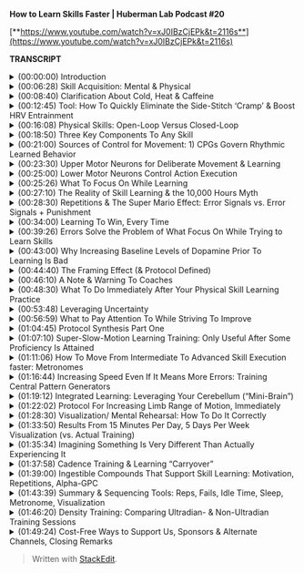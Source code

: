 ﻿**How to Learn Skills Faster | Huberman Lab Podcast #20**

[**https://www.youtube.com/watch?v=xJ0IBzCjEPk&t=2116s**](https://www.youtube.com/watch?v=xJ0IBzCjEPk&t=2116s)

**TRANSCRIPT**

<details>
  <summary>(00:00:00) Introduction</summary>
-
  
Welcome to the Huberman Lab Podcast where we discuss science and science-based tools for everyday life. [instrumental music] - I'm Andrew Huberman, and I'm a professor of neurobiology and ophthalmology at Stanford School of Medicine. This podcast is separate from my teaching and research roles at Stanford. It is however, part of my desire and effort to bring zero cost to consumer information about science and science related tools to the general public. In keeping with that theme, I'd like to thank the sponsors of today's podcast.

Our first sponsor is Belcampo Meat Company. Belcampo Meat Company is a regenerative farm in Northern California that raises organic grass fed and grass-finished certified humane meats. I eat meat about once a day. I'm neither pure carnivore, nor am I a vegetarian. Obviously I eat meat. The way I eat is I tend to fast until about noon and then I have my first meal which generally consists of a piece of beef. It's either ground beef or a steak. I like ribeyes, I like flat irons, these kinds of things and a small salad, sometimes a large salad. And then throughout the day, I generally am low carb until the evening when I eat pasta and rice and things of that sort. Eating that way is what optimizes my levels of alertness and optimizes my sleep. I've talked about this on previous podcast episodes, Now, because I eat meat essentially every day, the source of that meat is extremely important to me. I want it to be healthy for me and I want the animals that it comes from to be healthy and to have lived a good life. Conventionally raised animals are confined to feedlots and they eat a diet of inflammatory grains, which is terrible for them and it's terrible for us when we eat those meats. Belcampo's animals graze on open pastures and seasonal grasses, which results in meat that is higher in nutrients and healthy fats. They actually have very high levels of Omega threes which I've also talked about on this podcast, are important for mental and physical health for a variety of reasons. The way Belcampo raises its animals is also good for the environment. They practice regenerative agriculture, which means it's climate positive and carbon negative which translates to good for us and good for the planet. You can order Belcampo sustainably raised meats to be delivered straight to your door using my code Huberman by going to belcampo.com/huberman and you'll get 20% off your first time order. That's belcampo.com/huberman for 20% off.

Today's podcast is also brought to us by InsideTracker. InsideTracker is a personalized nutrition platform that analyzes data from your blood and DNA to help you better understand your body and reach your health goals. I've long been a believer in getting blood work done for the simple reason that many, if not most of the factors that impact our immediate and longterm health can only be assessed from a blood test. And now with the advent of modern DNA tests, we can get additional information about our current health status and our health trajectory. One of major problems with blood test and DNA tests available for most sources is that you get the numbers back and you can easily see whether or not those numbers are within the standard range or outside the range. But it's very hard to know what to do with that information. Also what the various factors are that are being measured is often very cryptic. With InsideTracker, they clarify everything. They make it very clear and simple as to what each of those factors relates to, so they give you some understanding of what those are and they give you ideas and suggestions about things that you can do with your lifestyle, changes to your diet, changes to your supplementation, changes to your sleep schedule or exercise patterns that can serve to optimize the levels of those various factors and your DNA. In addition, they have something called the inner age test which compares your chronological age which you already know with your biological age which gives you a sense of your lifespan or predicted lifespan. So that's crucially important, and you can imagine why many people, including me would want that information. If you'd like to try InsideTracker you can visit insidetracker.com/huberman and you'll get 25% off any of InsideTracker's plans. Use the code Huberman at checkout, that's insidetracker.com/huberman to get 25% off any of InsideTracker's plans and use the code Huberman at checkout.

Today's episode is also brought to us by Athletic Greens. Athletic Greens is an all-in-one vitamin mineral probiotic drink. I've been using Athletic Greens for well over a decade now. I started using Athletic Greens and I still use Athletic Greens because I find it rather dizzying to know which vitamins and minerals to take. And with Athletic Greens, I cover all my bases of vitamins and minerals. In addition, it has probiotics and we now know from an enormous number of quality peer reviewed studies that the gut microbiome is critically important for our immune system function, for the gut brain access and for our mental functions and probiotics are one way to support the gut brain axis and the gut health generally. With Athletic Greens, I basically just add water, put in a little bit of lemon juice 'cause that's the way I like it. Mix it up, it tastes delicious. I'll do that once or twice a day. It's compatible with fasting at least for me, it doesn't take me out of a fasting mode which I do early in the day. So most often I'll have my Athletic Greens early in the day. And then sometimes I'll also have another one late in the evening, or sometimes even before bed. I'm able to sleep after drinking it without a problem. If you'd like to try Athletic Greens you can go to athleticgreens.com/huberman. And if you do that, you can claim a special offer. They'll give you five free travel packs, which are these little packs that make it very easy to mix up Athletic Greens while you're on the road or in the car or on a plane. It makes all of that very simple. And in addition, they will give you a year supply of vitamin D3 K2. There are also a lot of data supporting the fact that vitamin D3 is critical for a variety of health metrics. We all know that we can get vitamin D3 from the sun, but many people including me were not getting enough sunlight or D3 even if I was getting a lot of sunlight. I know that 'cause I had my blood levels measured of D3. So I use vitamin D3 every day in addition to the other things I take, including Athletic Greens. If you go to athleticgreens.com/huberman, you'll get the Athletic Greens, the five free travel packs and a year supply of the vitamin D3 and K2, That's athleticgreens.com/huberman to claim the special offer.
</details>

<details>
  <summary>(00:06:28) Skill Acquisition: Mental & Physical</summary>
-
  
This month on the Huberman Lab Podcast, we're talking all about physical performance. So that means athletic performance, recreational exercise, weightlifting, running, swimming, yoga, skills and skill learning. Today, we're going to talk about and focus on skill learning. We are going to focus on how to learn skills more quickly in particular motor skills. This will also translate to things like musical skills and playing instruments, but we're mainly going to focus on physical movements of the body that extend beyond the hands like just playing the piano or the fingers like playing the guitar. But everything we're going to talk about will also serve the formation and the consolidation and the performance of other types of skills. So if you're interested in how to perform better, whether or not it's dance or yoga or even something that's just very repetitive like running or swimming, this podcast episode is for you. We're going to go deep into the science of skill learning. And we are going to talk about very specific protocols that the science points to and has verified, allow you to learn more quickly to embed that learning so that you remember it and to be able to build up skills more quickly than you would otherwise. We are also going to touch on a few things that I get asked about a lot, but fortunately recently I've had the time to go deep into the literature, extract the data for you and that's mental visualization. How does visualizing a particular skill or practice serve the learning and or the consolidation of that practice. It turns out there are some absolutely striking protocols that one can use, striking meaning they allow you to learn faster and they allow you to remember how to do things more quickly and better than if you were not doing this mental rehearsal. But the pattern of mental rehearsal and when you do that mental rehearsal turns out to be vitally important. So I'm excited for today's episode. We're going to share a lot of information with you and they're going to be a lot of very simple takeaways. So let's get started.
</details>

<details>
  <summary>(00:08:40) Clarification About Cold, Heat & Caffeine</summary>
-
  
Before we get into the topic of skill learning and tools for accelerating skill learning, I want to briefly revisit the topic of temperature which was covered in the last episode and just highlight a few things and clear up some misunderstandings. So last episode talked about these incredible data from my colleague, Craig Heller's lab at Stanford. He's in the department of biology, showing that cooling the palms in particular ways and at particular times can allow athletes or just recreational exercisers to do more pull-ups, dips, bench presses per unit time, to run further, to cycle further and to feel better doing it. There really are incredible data that are anchored in the biology of the vascular system, the blood supply and how it's involved in cooling us. Many of you, dozens of you in fact said, "Wait a second, you gave us a protocol in this episode "which says that we should cool our palms periodically "throughout exercise in order to be able to do more work. "But on the episode, before that on growth hormone "and thyroid hormone, you said that heating up the body "is good for release of growth hormone." And I just want to clarify that both things are true. These are two separate protocols. You should always warm up before you exercise. That warmup will not increase your body temperature or the muscle temperature to the point where it's going to diminish your work capacity, that it's going to harm your performance. The cooling of the palms, which is really just a route to cool your core in an efficient way, the most efficient way, in fact is about improving performance. Heating up the body with exercise and focusing on heat increases or using sauna for heat increases is geared toward growth hormone release, which is a separate matter. So you can do both of these protocols but you would want to do them at separate times. So just to make this very concrete before I move on to today's topic. If you're interested in doing more work, being able to do more sets and reps per unit time and feel better doing it or to run further or to cycle further, then cooling the palms periodically as I described in the previous episode is going to be the way to go. If you're interested in getting growth hormone release, well then hot sauna. And I offered some other tools if you don't have a sauna in the episode on growth hormone and thyroid hormone is going to be the way to go. So those are separate protocols. You can include them in your fitness regime and your training regime, but you do want to do them at separate times. And as a last point about this, I also mentioned that caffeine can either help or hinder performance depending on whether or not you're caffeine adapted because of the ways that caffeine impacts body temperature and all sorts of things like vasodilation and constriction. It's very simple. If you enjoy caffeine before your workouts and you're accustomed to caffeine, meaning you drink it three or five times or more a week. 100 to 300 milligrams this is a typical daily dose of caffeine. Some of you are ingesting more, some less. If you do that regularly, well, then it's going to be just fine to ingest caffeine before you train. It's not going to impact your body temperature and your vasodilation or constriction in ways that will hinder you. However, if you're not a regular caffeine user and you're thinking, "Oh, I'm going to drink a cup of coffee "and get this huge performance enhancing effect." Well, that's not going to happen. Chances are it's going to lead to increases in body temperature and changes in the way that blood flow is happening in your body, and in particular on these palmer surfaces and in your face that is going to likely diminish performance. So if you enjoy caffeine and you're accustomed to it, so-called caffeine adapted, enjoy it before your training. If you regularly, excuse me, if you do not regularly use caffeine, then you probably do not want to view caffeine as a performance enhancing tool.
</details>

<details>
  <summary>(00:12:45) Tool: How To Quickly Eliminate the Side-Stitch ‘Cramp’ & Boost HRV Entrainment</summary>
-
  
And while we're on the topic of tools and because this is a month on athletic performance and exercise and physical skill learning, I want to offer an additional tool that I've certainly found useful, which is how to relieve the so-called side stitch or side cramp when running or swimming. This actually relates to respiration and to the nervous system and it is not a cramp. If you've ever been out running and you felt like you had a pain on your side, that pain could be any number of things, but what feels like cramping of your side is actually due to what's called collateralization of the phrenic nerve which is a lot harder to say than a side cramp or a side stitch. But here's the situation. You have a set of nerves, which is called the phrenic nerve P-H-R-E-N-I-C. The phrenic nerve, which extends down from your brainstem essentially, this region to your diaphragm to control your breathing. It has a collateral, meaning it has a branch just like the branch on a tree that innovates your liver. And if you are not breathing deeply enough, what can happen is you can get what's called sometimes a referenced pain. Reference pain is probably going to be familiar to any of you have ever read about how to recognize heart attack. People have heart attacks will sometimes have pain on one side of their body, the left arm, sometimes people that have pain in a part of their back or suddenly also get pain in their shoulder or part of their face. This has to do with the fact that many of our nerves branch, meaning they're collateralized to different organs and areas of the body. And the way those nerves are woven together, it's often the case that if we disrupt the pattern of firing of electrical activity in one of those nerve branches that the other ones are affected too. The side stitch, the pain in your side as often because of the contractions of the diaphragm because of the way you're breathing while you're exercising, running, or swimming or biking. And as a consequence, you feel pain in your side but that's not a cramp. The way to relieve it is very simple. You do the physiological side that I've talked about in previous episodes of the podcast and elsewhere which has a double inhale through the nose, very deep and then a long exhale. And you might want to repeat that two or three times. Typically that will relieve the side stitch because of the way that it changes the firing patterns of the phrenic nerve. So the side stitch is annoying, it's painful, sometimes we think we're dehydrated and you might be dehydrated. But oftentimes it's just that we're breathing in a way that causes some referenced pain of the liver. We call it a side stitch or a side cramp, and you can relieve it very easily through the double inhale, long exhale. That pattern done two or three times, often you can continue to engage in the exercise while you do the double inhale exhale, and it will just relieve itself that way. So give it a try if you experience the side stitch. Some people I know are also doing the double inhale, long exhale during long continuous bouts of exercise. I actually do this when I run. We have decent data although these are still unpublished data that that can engage a kind of regular cadence of heart rate variability. So there are a number of reasons why this physiological side can be useful, but it certainly can be useful for relieving the side stitch or so-called side cramp.
</details>

<details>
  <summary>(00:16:08) Physical Skills: Open-Loop Versus Closed-Loop</summary>
-
  
Let's talk about the acquisition of new skills. These could be skills such as a golf swing or a tennis swing or you're shooting free throws or you're learning to dance or you're learning an instrument. I'm mainly going to focus on athletic performance. There are basically two types of skills. Open loop and closed loop. Open loop skills are skills where you perform some sort of motor action and then you wait and you get immediate feedback as to whether or not it was done correctly or not. A good example will be throwing darts at a dartboard. So if you throw the dart, you get feedback about whether or not you hit the bullseye, you're off the dart board, or you're some other location on the dart board, that's open loop. Closed loop would be something that's more continuous. So let's say you're a runner and you're starting to do some speed work and some sprints. And you're running and you can kind of feel whether or not you're running correctly, or maybe even have a coach and they're correcting your stride or you're trying to do some sort of skill, like a hopscotch skill, which maybe you're doing the ladder work where you're stepping between designated spaces on the ground. That's closed loop because as you go, you can adjust your behavior and you can adjust the distance of your steps, or you can adjust your speed or you can adjust your posture and you are able to essentially do more practice per unit time but you're getting feedback on a moment to moment basis. So you have open loop and closed loop. And just to make this very clear, open loop would be practicing your tennis serve. So let's say that you set a target on the other side of the net. You throw the ball up and you hit the ball, it goes over that's open-loop. You'll know whether or not you were in the court, you were on the location you wanted to hit or close to it or not, that's open loop. Closed loop would be if you're in a regular can. So maybe you're learning a swim stroke, or maybe you're trying to learn a particular rhythm on the drum. So maybe you're trying to learn a particular beat. I'm not very musical, so I'm not going to embarrass myself by giving an example of this, although later I will, where you're trying to get a particular rhythm down. And if you're not getting it, you can adjust in real time and try and catch up or slow down or speed up, et cetera. So hopefully you'll understand open loop and closed loop. You should always know before you try and learn a skill, whether or not it's open loop or closed loop and I'll return to why that's important shortly. But if you want to learn something, ask is it open loop or closed loop.
</details>

<details>
  <summary>(00:18:50) Three Key Components To Any Skill</summary>
-
  
There are essentially three components of any skill that involves motor movement. And those are sensory perception, actually perceiving what you are doing and what's happening around you. So what you see, what you hear, sometimes you're paying attention to what you're doing specifically like the trajectory of your arm or how you're moving your feet. If you're learning to dance, sometimes you're more focused on something that's happening outside of you, like you're listening for something in music or you're paying attention to the way your partner is moving, et cetera. So there's sensory input. Then there are the actual movements. So they're the movements of your limbs and body. And then there's something called proprioception and proprioception is often discussed as kind of a sixth sense of knowing where your limbs are in relation to your body. So proprioception is vitally important. If I reached down and pick up this pen and pick it up, I'm not thinking about where the pen in my hand is relative to my body, but proprioceptively, I'm aware of it at kind of a six sense deeper subconscious level. I can also make myself aware of where my limbs are. And typically when we learn, we are placing more focus on proprioception than we do ordinarily. So if I get up from this chair and I happen to walk out of the room, I don't think about where my feet are landing relative to one another. But if my leg had fallen asleep because I had been leaning on one of the nerves of my leg or something like that, and my leg feels all tingly or numb. I and you, if this were to happen to you, would immediately notice a shift in gait. It would feel strange, I'd have to pay attention to how I'm stepping. And the reason is I'm not getting any proprioceptive feedback. Now, skill learning has a lot of other dimensions too, but those are the main ones that we're going to focus on. So just to remind you, you need to know open loop or closed loop and you need to know whether or not, excuse me, you need to know that there's sensory perception what you're paying attention to, movements themselves and proprioception.
</details>

<details>
  <summary>(00:21:00) Sources of Control for Movement: 1) CPGs Govern Rhythmic Learned Behavior</summary>
-
  
And there's one other important thing that you need to know which is that movement of any kind is generated from one, two or three sources within your nervous system, within your brain and body. These are central pattern generators which are sometimes called CSPGs, excuse me, CPGSs, CSPGs are something entirely different in biology. CPGSs, this just goes to show that I have a module. CSPGs are chondroid and sulfate proteoglycans. They have nothing to do with this topic. CPGSs are central pattern generators or CPGs, they're sometimes called. These CPGs are in your spinal cord, mine and yours, different ones and they generate repetitive movements. So if you're walking, if you're running, if you're cycling, if you're breathing, which presumably you are and you're doing that in a regular rhythmic cadence, central pattern generators are controlling that movement. After you learn how to walk, run, swim, cycle, do anything really, much of the work is handed off to the central pattern generators. And there were experiments that were done in the 60s, 70s and 80s that actually looked at decerebrate animals and even decerebrate humans. These are humans and animals that lack a cerebral cortex. They lack much of the brain and yet they can engage in what's called a fictive movement. So it sounds like a kind of barbaric experiment. I'm glad I wasn't the one to have to do them but this is the stuff of neuroscience textbooks that cats or dogs or mice that have their neocortex removed put them on a treadmill, they'll walk just fine. And they will adjust their speed of walking just fine even though they basically lack all their thinking and decision-making brain. And it turns out humans that have, unfortunately, massive strokes to their cortex and lack any neocortex but preserve the central pattern generators will also walk just fine, even though they lack any of the other stuff in the brain. So these CPGs or CPGSs are amazing, and they control a lot of our already learned behavior.
</details>

<details>
  <summary>(00:23:30) Upper Motor Neurons for Deliberate Movement & Learning</summary>
-
  
When you're really good at something, CPGs are controlling a lot of that behavior. And that's true also for a golf swing. Even if it's not really repetitive, somebody who's really good at golf it's going to, I guess you call it a T. You put the ball on the T. I show with my knowledge of golf. I've only done mini golf, frankly, but someday maybe I'll learn how to golf, but you set the golf ball down and swing, set the golf ball down, swing. Central pattern generators are going to handle a lot of that. If I were to go to the golf course. Stanford has a beautiful golf course. If I were to go out there and put a ball on the T, my central pattern generators would not be involved in that at all. The moment I bring the club back to swing, it's going to engage other things. And the other things that's going to engage because I don't know that behavior now or then is upper motor neurons. We have motor neurons in our cortex, in our neocortex that control deliberate action. And those are the ones that you're engaging when you are learning. Those are the ones that you have to pay attention in order to engage. And that's what's happening, for instance, if I decide I'm going to reach down and pick up my pen, which I rarely think about, but now I'm thinking about it and I'm going to do this in a very deliberate way. I'm going to grab with these two fingers and lift. My upper motor neurons are now involved. So upper motor neurons are very important because a little bit later in the episode when we talk about how to use visualization in order to accelerate skill learning, it's going to leverage these upper motor neurons in very particular ways. So we have CPGs for rhythmic movement, upper motor neurons for deliberate unlearned movements or movements that we are in the process of learning. And then we have what are called lower motor neurons.
</details>

<details>
  <summary>(00:25:00) Lower Motor Neurons Control Action Execution</summary>
-
  
Lower motor neurons are the ones in our spinal cord that send little wires out to our muscles which actually caused the firing of those muscle fibers. So the way to think about this as you've got upper motor neurons which talk to CPGs and the lower motor neurons. So it's really simple. And now, you know most everything there is to know about the neural pathways controlling movement, at least for sake of this discussion.
</details>

<details>
  <summary>(00:25:26) What To Focus On While Learning</summary>
-
  
So anytime we learn something, we have to decide what to place our sensory perception on, meaning what are we going to focus on. That's critical if you're listening to this and you're the type of person who likes taking notes, this should be the second question you ask. Remember the first question is, is it open loop or closed loop? The second question should be, what should I focus my attention on, auditory attention, visual attention or proprioception. Should I focus on where my limbs are relative to my body or should I focus on the outcome? This is a critical distinction. You can decide to learn how to do a golf swing or learn how to shoot free throws or learn how to dance tango and decide that you are going to focus on the movements of your partner or the positions of your feet. You maybe are going to look at them, maybe you're going to sense them. You're going to actually feel where they are, or maybe you're going to sense the position and posture of your body, which is more proprioception. So you have to allocate your attention. And I'm going to tell you how to allocate your attention best in order to learn faster. So these are the sorts of decisions that you have to make. Fortunately for you, you don't have to think about whether or not you're going to use your upper motor neurons and your lower motor neurons or not, because if you don't know how to do something, you're automatically going to engage your upper motor neurons. And if you do, then you're not going to use your upper motor neurons. You're mainly going to rely on central pattern generators. You are always using your lower motor neurons to move muscle. So we can really simplify things now. I've given you a lot of information but we can simplify it. Basically open loop or closed loop, that's one question and what am I going to focus on? And then your neurology will take care of the rest.
</details>

<details>
  <summary>(00:27:10) The Reality of Skill Learning & the 10,000 Hours Myth</summary>
-
  
So now I want to talk about realistic expectations. Somewhere in Hollywood presumably, it got embedded in somebody's mind that instant skill acquisition was possible, that you could take a particular pill or you could touch a particular object or you could have a wand wave over you and you would suddenly have a skill. And so that is the result of Hollywood at all. It doesn't exist, at least not in reality. And I love movies, but it simply doesn't exist. Then the self-help literature created another rule called the 10,000 hours rule. And frankly, that doesn't really match the literature, at least the scientific literature either. I like it because it implies that learning takes time, which is more accurate than the Hollywood at all instant skill acquisition rule, which isn't really a rule, it's a myth. But the 10,000 hours rule overlook something crucial, which is that it's not about hours, it's about repetitions.
</details>

<details>
  <summary>(00:28:30) Repetitions & The Super Mario Effect: Error Signals vs. Error Signals + Punishment</summary>
-
  
Now, of course there's a relationship between time and repetitions, but there are some beautiful experiments that point to the fact that by simple adjustment of what you are focused on as you attempt to learn a new skill, you can adjust the number of repetitions that you do, you adjust your motivation for learning and you can vastly accelerate learning. Some of you may recognize this by its internet name, which is not a scientific term, which is the super Mario effect. There's actually a quite good video on YouTube describing the super Mario effect. I think it was a YouTuber who has I think a background in science and he did an interesting experiment. And I'll talk about his experiment first and then I will talk about the neurobiology that supports the result that he got. The super Mario effect relates to the game super Mario brothers, but you'll see why at the end. But basically what they did was they had 50,000 subjects, which is a enormous number of subjects learn a program, essentially taking words from a computer program or the commands for a computer program that were kind of clustered in a column on the right. So these are the sorts of things that computer programmers will be familiar with but other people won't. And those commands are essentially, they essentially translate to things like go forward. And then if it's a right hand turn in the maze, then go right and continue until you hit a choice point, et cetera. So it's a bunch of instructions, but the job of the subjects in these experiments were to organize those instructions in a particular way that would allow a little cursor to move through the main successfully. So basically the goal was, or at least what the subjects were told is that anyone can learn to computer program. And if somebody can just organize the instructions in the right way, then they can program this little cursor to move through amaze, very simple. And yet, if you don't have any background in computer programming, or even if you do, it takes some skill. You have to know what commands to give in what particular order. And they made that very easy. You could just assemble them in a list over onto the right. So people started doing this. Now there were two groups and some one half of the subjects, if they got it wrong, meaning they entered a command and the cursor would move and it was the wrong command for this little cursor to move through the maze, they saw a signal jump up on their screen that said, that did not work, please try again. That's it, if they put in the wrong command or is in the wrong sequence, it'll say that did not work please try again. And then the subjects would reorganize the instructions and then the little cursor would continue. And if they got it wrong again, it would say that does not work, please try again. The other half of the subjects, if they got something wrong were told you just lost five points, please continue. So, that's the only difference in the feedback that they got. Now I have to confess, I would have predicted based on my knowledge of dopamine circuitry and reward contingency and epinephrin and stress and motivated learning. And this other thing that we've been told in many many books on behavioral economics and in the self-help literature, which is that people will work much harder to prevent losing something than they will to gain something, that you hear all the time. And it turns out that that's not at all what happened. If they looked at the success rate of the subjects, what they found was that the subjects that were told that did not work, please try again, had a 68% success rate. 68% of them went on to successfully program this cursor moving through the maze. Whereas the ones that were told you lost five points had a 52% success rate, which is a significant difference. But the source of the success or the lack of success is really interesting. The subjects that were told that did not work, please try again, tried many, many more times per unit time. In other words, they made more attempts at programming this thing to allow this cursor to move through the maze. Whereas the people that were told you lost five points gave up earlier or gave up entirely. Okay, so let's just step back from this because to me, this was very surprising. It violates a lot of things that I'd heard in the kind of popular culture or the self-help literature that people will work much harder to avoid losing something than they will to gain something. And it didn't really fit with what I understood about reward contingencies and dopamine, but it did fit well with another set of experiments that I'm very familiar with from the neuroscience literature. And I'll give you the punchline first. And then we're going to take what these data mean and we're going to talk about a learning protocol that you can use that will allow you to learn skills faster by willingly participating in more repetitions of the skill learning, meaning you will want to do more repetitions even if you're getting it wrong some or most of the time.
</details>

<details>
  <summary>(00:34:00) Learning To Win, Every Time</summary>
-
  
So the experiment that I want to tell you about is called the tube test. And this is generally done in mice, although it's sometimes been done in rats and it has a lot of parallels to some things that you've probably seen and experienced even in human life, in regular life, maybe even in your life. So here's the experiment. You take two rats, you put them in a tube or two mice, you put them in a tube. And mice and rats, they don't like to share the same tube. So what they'll do is they'll start pushing each other back and forth, back and forth. Sooner or later, one of the rats or mice pushes the other one out. The one that got pushed out is the loser, the one that gets the tube is the winner. Now you take the winner, you give it a new competitor. And what you find is that the mouse or rat that won previously has a much higher than chance probability of winning the second time. In other words, winning before leads to winning again. And the reverse is also true. If you take the loser and you put that loser in with another mouse, fresh mouse, new mouse, the loser typically will lose at much greater probability than chance. And this is not related to differences in strength or size or testosterone or any other things that might leap to mind as explanations for this because those were all controlled for. Now that results have been known about for decades. But three years ago, there was a paper published in the Journal Science, phenomenal journal. It's one of the three apex journals, that examined the brain area that's involved in this. Turns out a particular area of the frontal cortex for those of you that want to know. And they did a simple experiment where the experimenters increased or decreased the activity of this brain area in the prefrontal cortex, little sub region of the prefrontal cortex. And what they found is if they stimulated this brain area, a mouse or rat, regardless of whether or not it had been a winner or loser before, became a winner every single time. And they showed that if they blocked the activity of this brain area, regardless of whether or not the mouse or rat had been a winner or loser, it became a loser every single time. And this translated to other scenarios, other competitive scenarios where they'd put a bunch of mice or rats in a kind of cool chamber, they'd have a little heat lamp in the corner and mice like heat. And there was only enough space for one mouse to be under the heat. And the one that had won in the tube test or that had the brain area stimulated always got the nice warm spot. So what is this magic brain area, what is it doing? Well, the reason I'm bringing this up today and the reason I'm bringing it up on the heels of the super Mario effect is that stimulation of this brain area had a very simple and very important effect, which was, it led to more forward steps, more repetitions, more effort, but not in terms of sheer might and will, not digging deeper, just more repetitions per unit time. And the losers had fewer repetitions per unit time. So the super Mario effect, this online experiment and the tube test, which has been done by various labs and repeated again and again point to a simple but very important rule, which is neither the 10,000 hours rule nor the magic wand Hollywood version of learning. But rather the neuro-biological explanation for learning a skill is you want to perform as many repetitions per unit time, as you possibly can. At least when you're first trying to learn a skill. I want to repeat that, you want to perform as many repetitions as you possibly can at least when you're first trying to learn a skill. Now that might sound like a duh, it just more reps, but it's not so obvious. There's no reason why more repetitions should necessarily lead to faster learning because you could also say, well, more repetitions, you can make more errors and those errors would lead to poor performance like misstepping a number of times. And in these cases, there's very little feedback. It's not like every time the rat pushes forward or moves back that it is sensing, oh I'm winning, I'm losing, I'm winning, I'm losing on a micro level. It probably does that as it starts to push the other one out the rat or mouse probably thinks, "I'm winning." And as it's backing up, it probably thinks, "I'm losing." As you play the game, the super Mario game, you are told, nope, that didn't work. Nope, that didn't work, please try again. But the important thing is that the winners are always generating more repetitions per unit time. It's just a repeat of performance, repeat of performance even if there are errors. And that points to something vitally important, which is reps are important but making error reps is also important. In fact, it might be the most important factor. So let's talk about errors and why those solve the problem of what to focus on. Because as I said earlier, if you want to learn something, you need to know if it's open loop or closed loop and you need to know what to focus on, where to place your perception. And that seems like a tough task but errors will tell you exactly what to focus on. So let's talk about errors and why you can leverage errors to accelerate skill learning.
</details>

<details>
  <summary>(00:39:26) Errors Solve the Problem of What Focus On While Trying to Learn Skills</summary>
-
  
Okay, so we've established that performing the maximum number of repetitions per training session is going to be advantageous. And that might seem obvious but there's a shadowy side to that, which is, well why would I want to just repeat the same thing over and over again if I'm getting it wrong, 90% of the time. And the reason is that the errors actually cue your nervous system to two things; one to error correction and the other is it opens the door or the window for neuroplasticity. Neuroplasticity is the brain and nervous system's ability to change in response to experience, essentially to custom modify itself in order to perform anything better. We did an entire month on neuroplasticity and I talked a little bit about errors and why they're important. Now we're going to make this very concrete and operationalize it, make it very actionable. There was a paper that was published in 2021 from Norman at all. This is a very important paper. It was published in the Journal Neuron which is a cell press journal, excellent journal. The title of the paper gives it away essentially, which is post error recruitment of frontal sensory cortical projections promotes attention. Now, what that says is that when you make an error, it causes an activation of the brain areas that anchor your attention. Remember we need perception, attention, which they're essentially the same thing. We need proprioception and we need the upper and lower motor neurons to communicate in the proper ways. And this vital question is what to pay attention to. Errors tell your nervous system that something needs to change. So if you are performing a task or a skill like you're learning how to dance and you're stepping on the other person's toes or you're fumbling or you're not getting it right, those errors are opening the possibility for plasticity. If you walk away at that point, you've made the exact wrong choice. Unless the errors are somehow hazardous to your health or somebody else's wellbeing, you want to continue to engage at a high repetition rate. That's really where the learning is possible. Without errors, the brain is not in a position to change itself. Errors actually cue the frontal cortex networks, what we call top-down processing and the neuromodulators, things like dopamine and acetylcholine and epinephrin that will allow for plasticity. So while the super Mario experiment, the maze experiment was only focused on generating errors, telling people that wasn't right, please try again or that wasn't right, you lost five points. The key distinction is that the errors themselves cued people to the fact that they needed to change something. So if you're trying to learn a new skill and you're screwing up and you're making mistakes, the more mistakes you make, the more plastic your brain becomes such that when you get it right, that correct pattern will be rewarded and consolidated. And you can trust that it will because the performance of something correctly is associated with the release of this neuromodulator dopamine. Dopamine is involved in craving and motivation. It's involved in a lot of things, but it's also involved in learning.
</details>

<details>
  <summary>(00:43:00) Why Increasing Baseline Levels of Dopamine Prior To Learning Is Bad</summary>
-
  
We will do an entire episode on dopamine and learning but because some of you are probably wondering, this does not mean that just increasing your dopamine levels before learning will allow you to learn faster. In fact, increasing your dopamine levels before learning using pharmacology will actually reduce what's called the signal to noise. It will make these increases in dopamine that pop up in your brain that suddenly make you realize, "Oh, I got that one right." It will make those smaller relative to the background levels of dopamine. You want a big spike in dopamine when you perform a motor pattern correctly and you want to make lots of errors, many, many repetitions of errors in order to get to that correct performance. Now, if you're like most people you're going to do this in a way that's somewhat random. Meaning let's say it's a tennis serve. I can't play tennis, I think I've probably played tennis twice. So if I throw the ball up in the air and hit it, I'm going to get it wrong and probably hit the net, then it hit the net. Then I'll probably go too long then I'll probably go over the fence. At some point, I like to think I'll get it correct. The dopamine signal for that is going to be quite big and I'll think, "Okay, what did I do there? "I actually don't know, I wasn't paying attention. "What I was paying attention to is whether or not "the ball went to the correct location "on the opposite side of the net." Remember it's an open loop move, so I don't actually know what I did correctly. But your nervous system will take care of that provided I in this case complete more and more and more repetitions. Now, if I were to just elevate my basil level of dopamine by taking, I don't know, 1500 milligrams L tyrasine or something, that would be bad because the increase in dopamine would actually be much lower. We would say the delta is smaller. The signal to noise is smaller if my overall levels of dopamine are very, very high. So I'm actually going to learn less well.
</details>

<details>
  <summary>(00:44:40) The Framing Effect (& Protocol Defined)</summary>
-
  
So for skill learning, motor skill learning, increasing your dopamine levels prior is not a good idea. It might help with motivation to get to the learning but it's not going to improve the plasticity process itself and it's likely to hinder it. And so that's very important. So these errors cue the brain that something was wrong and they open up the possibility for plasticity. It's what sometimes called the framing effect, it frames what's important. And so I think this is a shift that we've heard about, growth mindset which is the incredible discovery and theory and practice of my colleague, Carol Dweck at Stanford. This is distinct from that. This isn't about motivation to learn, this is about how you actually learn. So the key is designate a particular block of time that you are going to perform repetitions. So maybe that's 30 minutes, maybe that's an hour. Work for time and then try and perform the maximum number of repetitions that you can do safely for you and others per unit time. That's going to be the best way to approach learning for most sessions. I will talk about other things that one can do, but making errors is key. And this isn't a motivational speech. I'm not saying, "Oh, go make errors, "errors are good for you. "You have to fail in order to win." No, you have to fail in order to open up the possibility of plasticity, but you have to fail many times within the same session. And those failures will cue your attention to the appropriate sensory events. Now, sometimes we're working with a coach.
</details>

<details>
  <summary>(00:46:10) A Note & Warning To Coaches</summary>
-
  
And so this is a shout out to all the coaches, thank you for doing what you do. However, there needs to be at least what the scientific literature say. There needs to be a period of each training session whereby the athlete or the person of any kind can simply pay attention to their errors without their attention being cued to something else. A really well-trained coach will say, "Oh, your elbows swinging too high, "or you're not gripping the racket "in the appropriate way," et cetera. They can see things that the practitioner can't see. And of course that's the vitally important. But the practitioner also needs to use this error recognition signal, they need to basically focus on something and the errors are going to tell them what to focus on. So put simply there needs to be a period of time in which it's just repetition after repetition, after repetition. I think many people including coaches are afraid that bad habits will get ingrained. And while indeed that's possible, it's very important that these errors occur in order to cue the attentional systems and to open the door for plasticity. So if I'm told, "Look, I'm standing a little wide, "I need to tighten up my stance a little bit." Great, but then I need to generate many repetitions from that tighten stance. So if I'm constantly being cued from the outside about what I'm incorrectly, that's not going to be as efficient. So for some people, these learning sessions might be 10 minutes, for some people, it might be an hour. Whatever you can allocate because your lifestyles will vary in your whether or not you're a professional athlete, et cetera will vary. You want to get the maximum number of repetitions in and you want to make errors. That's allowing for plasticity. So science points to the fact that there's a particular sequencing of learning sessions that will allow you to learn faster and to retain the skill learning and involves doing exactly as I just described, which is getting as many repetitions as you can in the learning session, paying attention to the errors that you make. And then the rewards that will be generated, again, these are neurochemical rewards from the successful performance of a movement or the approximate successful performance. So maybe you get the golf swing better but not perfect, but that's still going to be rewarded with this neurochemical mechanism.
</details>

<details>
  <summary>(00:48:30) What To Do Immediately After Your Physical Skill Learning Practice</summary>
-
  
And then after the session, you need to do something very specific which is nothing. That's right. There are beautiful data describing neurons in our hippocampus, this area of our brain involved in the consolidation of new memories. Those data points to the fact that in sleep, there's a replay of the sequence of neurons that were involved in certain behaviors the previous day and sometimes the previous day before that. However, there are also data that show that after a skill learning session, any kind of motor movement provided you're not bringing in a lot more additional new sensory stimuli, there's a replay of the motor sequence that you performed correctly and there's an elimination of the motor sequences that you performed incorrectly and they are run backward in time. So to be very clear about this, if I were to learn a new skill or navigate a new city or let's just stay with the motor skill, let's say the free-throw or a golf swing or a tennis serve, dance move, novice. So I'm still going to make a lot of errors, don't get it perfectly, but maybe I get a little bit better or I perform it correctly three times out of 1000. And it sounds like something I might do and there I'm probably being generous to myself. After I finished the training session, if I do nothing, I'm not focused on some additional learning. I'm not bringing a lot of sensory information in. If I just sit there and close my eyes for five to 10 minutes, even one minute, the brain starts to replay the motor sequence corresponding to the correct pattern movement, but it plays that sequence backward. Now why it plays it backward, we don't know. If I were to wait until sleep or regardless of when I sleep later that night, the sequence will be replayed forwards in the proper sequence. Immediately afterward it's played a backward for reasons that are still unclear. But the replay of that sequence backwards appears to be important for the consolidation of the skill learning. Now, this is important because many people are finishing their jujitsu class or they're finishing their yoga class or they're finishing their dance class or they're finishing some skill learning and then they're immediately devoting their attention to something else. You hear a lot about visualization and we are going to talk about visualization. But in the kind of obsession with the idea that we can learn things, just sitting there with our eyes closed without having to perform a movement, we've overlooked something perhaps even more important or at least equally important, which is after skill learning, after putting effort into something, sitting quietly with the eyes closed for one to five to 10 minutes allows the brain to replay the sequence in a way that appears important for the more rapid consolidation of the motor sequence of the pattern and to accelerated learning. If you'd like to learn more about this, this is not work that I was involved in, I want to be very clear. There's an excellent paper that covers this and much more for those of you that really want to dive deep on this and we will dive deeper in a moment. This is a review that was published in the Journal Neuron, excellent journal. Many of the papers that I'm referring to were covered in this review which is titled, Neuroplasticity Subserving Motor Skill Learning by Dayan D-A-Y-A-N, I hope I'm not butchering the pronunciation and Cohen, by Leonard Cohen, but not the Leonard Cohen most of us are familiar with, the musician, Leonard Cohen. Dayan and Cohen, neuroplasticity subserving motor skill learning. And this was published in 2011, but there've been a number of updates and the literature that I've described in other portions of today's episode come from the more recent literature such as the more recent 2021 paper. So you have this basic learning session and then a period of time afterwards in which the brain can rehearse what it just did. We hear so much about mental rehearsal and we always think about mental rehearsal as the thing you do before you train or instead of training. But this is rehearsal that's done afterward where the brain is just automatically scripting through the sequence. And for some reason, that's still not clear as to why this would be the case it runs backward. Then in sleep, it runs forwards and certainly absolutely, sleep and quality sleep of the appropriate duration, et cetera is going to be important for learning of all kinds, including skill learning. We did an entire four episodes on sleep and how to get better at sleeping. Those are the episodes back in January episodes, essentially one, two, three, and four and maybe even episode five, I don't recall. But you can go there to find out all about how to get better at sleeping. Now there are other training sessions involved. I'm not going to learn the perfect golf swing or the tennis serve or how to dance in one session and I doubt you will either. So the question is when to come back and what to do when you come back to the training set. Now, first of all, this principle of errors queuing attention and opening the opportunity for plasticity, that's never going to change. That's going to be true for somebody who is hyper skilled who's even has mastery or even virtuosity in a given skill. Remember, when you're unskilled at something, uncertainty is very high. As you become more skilled, certainty goes up. Then eventually you achieve levels of mastery where certainty is very very high about your ability to perform, yours certainty en that of other people.
</details>

<details>
  <summary>(00:53:48) Leveraging Uncertainty</summary>
-
  
And then there's this fourth category of virtuosity where somebody, maybe you invites uncertainty back into the practice because only with that uncertainty, can you express your full range of abilities which you aren't even aware of until uncertainty comes into the picture. I happened to have the great privilege of being friends with Laird Hamilton, the big wave surfer who's phenomenal. I don't surf, I certainly don't surf with Laird, but he, and another guy that he starts with Luca Patua, these guys, they're virtuosos at surfing. They don't just want the wave that they can master, they want uncertainty. They're at the point in their practice where when uncertainty shows up like a wave that's either so big or is moving in a particular way that it brings an element of uncertainty for them about what they're going to do that they recognize that as the opportunity to perform better than they would otherwise. So they're actually trying to eliminate uncertainty. At the beginning of learning any skill and as we approach from uncertain to skilled to mastery, we want to reduce uncertainty. And that's really what the nervous system is doing, it's trying to eliminate errors and hone in on the correct trajectories. If you perform a lot of repetitions and then you use a period immediately after, we don't really have a name for this, maybe someone will come up with it and put it in the comment section if you're on YouTube, if you're watching this on YouTube, a name for this post learning kind of idle time for the brain. The brain is an idol at all, it's actually scripting all these things in reverse that allow for deeper learning and more quick learning. But if we fill that with other things, if we are focused on our phones or we're focused on learning something else, we're focusing on our performance, that's not going to serve us well, it's at least it's not going to serve the skill learning well. So please, if you're interested in more rapid skill learning try introducing these sessions, they can be quite powerful. And then on subsequent sessions, presumably after a night's sleep or maybe you're doing two sessions a day, although two sessions a day is going to be a lot for most people, unless you're a professional or a high-level athlete, the subsequent sessions are where you get to express the gains of the previous session, where you get to perform well, presumably more often even if it's just subtle. Sometimes there'll be a decrease in performance, but most often you're going to perform better on subsequent and subsequent training sessions.
</details>

<details>
  <summary>(00:56:59) What to Pay Attention To While Striving To Improve</summary>
-
  
And there is the opportunity to devote attention in very specific ways, not just let the errors inform you where to place your attention, but rather to direct your perception to particular elements of the movement in order to accelerate learning further. So to be very clear, 'cause I know many of you are interested in concrete protocols. It's not just that you would only let errors cue your attention on the first session. You might do that for one session or five sessions, is going to depend. But once you're familiar with something and you're performing it well every once in a while, you're accomplishing it better every once in a while, then you can start to cue your attention in very deliberate ways. And the question therefore becomes what to cue your attention to. And the good news is it doesn't matter. There is a beautiful set of experiments that have been done looking at sequences of keys being played on a piano. This is work that was published just a couple of years ago. There are actually several papers now that are focused on this. One of them was published in 2018. This is from Claudia Lappe and colleagues, L-A-P-P-E. She's done some really nice work, which talks about the influence of pitch feedback on learning of motor timing and sequencing. And this was done with piano but it carries over to athletic performance as well. So I'm going to describe the study to you, but before I describe it, what is so interesting about this study that I want you to know about is that it turns out it doesn't matter so much what you pay attention to during the learning sequence provided it's something related to the motor behavior that you're performing. That seems incredible. I'm not good at a tennis serve. So if I've done let's say a thousand repetitions of the tennis serve. Maybe I got it right three to 10 times. Now I'm being even more generous with myself. And I do this post-training session where I let my brain idle and I get some good sleep and I come back and now I start generating errors again, presumably or hopefully fewer errors, but I decide I'm going to cue my attention to something very specific, like maybe how tightly I'm holding the racket or maybe it's my stance, or maybe it's whether or not I rotate my right shoulder in as I hit the ball across. And I'm making this up, again I don't play tennis. Turns out that it as long as it's the same thing throughout the session, learning is accelerated. And I'll explain why this make sense in a moment. But just to be really clear, you can and one should use your powers of attention to direct your attention to particular aspects of a motor movement once you're familiar with the general theme of the movement. But what you pay attention to exactly is not important. What's important is that you pay attention to one specific thing. So what Claudia Lappe and colleagues showed was that if people are trying to learn a sequence of keys on the piano, there are multiple forms of feedback. There are error signals if for instance, they hear a piece of music and then they're told to press the keys in a particular sequence and the noise that comes out, the sound that comes out of the piano does not sound like the song they just heard. So instead of, and here, forgive me because I'm neither musical, nor can I sing. But instead of dah, dah dah, dah, they hear that, dah, dah dah, dah and then instead when they play. If it were me, it sounds something like, dah, dah dah [indistinct], it wouldn't sound right. It wouldn't sound right, because I likely got the sequence wrong, or I was pressing too hard on the keys or too lightly on the keys, et cetera. What they showed was if they just instruct people about the correct sequence to press on the keys, it actually doesn't matter what sound comes back, provided it's the correct sound or it's the same sound. All right, so here's the experiment. They had people press on these keys and it was a typical piano and it generated the particular sequence of sounds that would be generated by pressing the keys on the piano. Or they modified the keyboard in this case or piano such that when people pressed on the keys, a random tone different tones were played each time they pressed on the keys. So it sounded crazy, it sounded like noise, but the motor sequence was the same. Or they had a single tone that was played every time they pressed a key and the job or the task of the subject was just oppressed the keys in the proper sequence. So instead of dunt, dunt, dunt, dunt, dunt, it it was just dunt, dunt, dunt, dunt, dunt. Instead of dah, dah, dah, dah, dah, dah, it's dah, dah, dah, dah, dah. It's even hard for me to say it in even a tone, but you get the idea. So a singular tone, just think a doorbell being rung with each press of the key will be really annoying. But it turns out that the rate to motor learning was the same, whether or not they were getting feedback that was accurate to the keys of the piano or whether or not it was a constant tone. Performance was terrible and the rates of learning were terrible if they were getting random tones back. So what this means is that learning to play the piano at least at these early stages is really just about generating the motor commands. It's not about paying attention to the sound that's coming out of the piano. And this makes sense because when we are beginners, we are trying to focus our attention on the things that we can control. And if you think about this, if you conceptualize this, pressing the keys on the piano and paying attention to the sounds that are coming out are two things. So what this means is that as you get deeper and deeper into a practice, focusing purely on the motor execution can be beneficial. Now, this is going to be harder to do with open loop type things where you're getting feedback. I guess a good example of open loop would be the attempt at a back flip. If you get it wrong, you will immediately know, if you get it right, you'll immediately know. Please don't go out and try and do a back flip on the solid ground, or even on a trampoline if you don't know what you're doing because very likely you'll get it wrong and you'll get injured. But if it's something that is closed loop where you can repeat again and again, and again and again, that is advantageous because you can perform many many repetitions and you can start to focus or learn to focus your attention just on the pattern of movement. In other words, you can learn to play the piano just as fast or maybe even faster by just focusing on the sequence that you are moving your digits, your fingers and not the feedback. Now, I'm sure there are music teachers out there and piano teachers that are screaming, "No you're going to ruin the practice "that all of us have embedded in our minds "and in our students." And I agree, at some point you need to start including feedback about whether or not things sound correct. But one of the beauties of skill learning is that you can choose to parameterize it, meaning you can choose to just focus on the motor sequence or just focus on the sounds that are coming back and then integrate those. And so we hear a lot about chunking, about breaking things down into their component parts. But one of the biggest challenges for skill learning is knowing where to place your attention.
</details>

<details>
  <summary>(01:04:45) Protocol Synthesis Part One</summary>
-
  
So to dial out again, we're building a protocol across this episode, early sessions, maybe it's the first one, maybe it's the first 10, maybe it's the first 100. It depends on how many repetitions you're packing in. But during those initial sessions, the key is to make many errors to let the reward process govern the plasticity, let the errors open the plasticity. And then after the learning sessions, to let the brain go idle at least for a short period of time and of course, to maximize sleep. As you start incorporating more sessions, you start to gain some skill level, learning to harness and focus your attention on particular features of the movement independent of the rewards and the feedback. So the reward is no longer in the tone coming from the piano or whether or not you struck the target correctly but simply the motor movement focusing your, for instance in a dart throw, on the action of your arm. That is embedding the plasticity in the motor pattern most deeply, that's what's been shown by the scientific literature. I'm sure there are coaches and teachers out there that will entirely disagree with me and that's great. Please let me know what you prefer, let me know where you think this is wrong and it rarely happens, but let me know where you think this might be right as well. So we're breaking the learning process down into its component parts. As we get more and more skilled, meaning as we make fewer and fewer errors per a given session per unit time, that's when attention can start to migrate from one feature such as the motor sequence to another feature which is perhaps one's stance and another sequence, component of the sequence, which would be the result that's one getting on a trial to trial basis. So changing it up each time. So maybe I served the tennis ball and I'm focusing on where the ball lands and then I'm focusing on the speed, then I'm focusing on my grip, then I'm focusing on my stance from trial to trial. But until we've mastered the core motor movements which has done session to session, that at least according to the literature that I have access to here, seems to be suboptimal. So hopefully this is starting to make sense, which is that these connections between upper motor neurons, lower motor neurons and central pattern generators, you can't attack them all at once. You can't try and change them all at once. And so what we're doing is we're breaking things down into their component parts.
</details>

<details>
  <summary>(01:07:10) Super-Slow-Motion Learning Training: Only Useful After Some Proficiency Is Attained</summary>
-
  
Some of you may be wondering about speed of movement. There are some data, meaning some decent papers out there showing that ultra slow movements, performing a movement essentially in slow motion can be beneficial for enhancing the rate of skill learning. However, at least from my read of the literature, it appears that ultra slow movements should be performed after some degree of proficiency has already been gained in that particular movement. Now that's not the way I would have thought about it. I would have thought, well, if you're learning how to do a proper kick or a paunch in martial arts or something that ultra slow movements at first are going to be the way that one can best learn how to perform a movement and then you just gradually increase the speed. It turns out that's not the case and I probably should have known that. And you should probably know that because it turns out that when you do ultra slow movements, two things aren't available to you. One is the proprioceptive feedback is not accurate because of fast movements of limbs are very different than slow movements of limbs. So you don't get the opportunity to build in the proprioceptive feedback. But the other reason why it doesn't work is that it's too accurate, you don't generate errors. And so the data that I was able to find show that very slow movements can be beneficial if one is already proficient in a practice, but very slow movements at the beginning don't allow you to learn more quickly because you never generate errors and therefore the brain doesn't, it's not open for change. The window for plasticity has never swung open, so to speak. So it brings us back to this theme that errors allow for plasticity, correct performance of movements or semi correct performance of movements, cues the synapses in the brain areas and spinal circuits that need to change. And then those changes occur in the period immediately after skill learning and in sleep. So super slow movements can be beneficial once you already have some proficiencies. So this might be standing in your living room and just in ultra slow motion, performing your tennis serve, learning to, or thinking about how you're adjusting your elbow and your arm and the trajectory exactly how you were taught by your tennis coach. But trying to learn it that way from the outset does not appear to be the best way to learn a skill. When should you start to introduce slow learning? Well, obviously talk to your coaches about this, but if you're doing this recreationally or you don't have a coach, I realize many of you don't. I don't have a coach for anything that I do. I'm going to have just navigating it by using the scientific literature. It appears that once you're hitting success rates of about 25 or 30%, that's where the super slow movements can start to be beneficial. But if you're still performing things at a rate of five or 10% correct and the rest are errors, then the super slow movements are probably not going to benefit you that much. Also super slow movements are not really applicable to a lot of things. For instance, you could imagine throwing a dart super slow motion, but if you actually try and throw an actual dart, the dart's just going to fall to the floor, obviously. So there are a number of things like baseball bat swing which you can practice in super slow motion. But if you try and do that with an actual baseball or softball or something like that, that's not going to give you any kind of feedback about how effective it was. So super slow movements or a decelerated movement has its place but once you're already performing things reasonably well like maybe 25 to 30% success rate. And I've tried this, I actually, I struggle with basketball for whatever reason and my free throw is terrible. So I practiced free throws in super slow motion and I nailed them every time, the problem is there's no ball.
</details>

<details>
  <summary>(01:11:06) How To Move From Intermediate To Advanced Skill Execution faster: Metronomes</summary>
-
  
Some of you already have a fair degree of proficiency, of skill in a given practice or sport or instrument. And if you're in this sort of advanced intermediate or advanced levels of proficiency for something, there is a practice that you can find interesting data for in the literature, which involves metronoming. So this you'll realize relates to generating repetitions and it relates to the tone experiment where it doesn't really matter what your attention is cued to as long as you are performing many many reps of the motor sequence. You can use a metronome and obviously musicians do this, but athletes can do this too. You can use a metronome to set the cadence of your repetitions. Now for swimmers, there's actually a device. I was able to find online, I forgot what the brand name was and that's not what this is about, but that actually goes in the swim cap that can cue you to when you need to perform another stroke. And for runners, there are other metronome type devices that through headphones or through a tone in the room if you're running indoors or on a treadmill we'll cue you to when you basically you need to lift your heels. And if you do that, what athletes find is they can perform more repetitions, they can generate more output, you can increase speed. A number of really interesting things are being done with auditory metronoming. And then I'm involved in a little bit of work now that hopefully I'll be able to report back to you about using stroboscopic metronoming. So actually changing the speed of the visual environment. These are fun experiments, basically changing one's perception of how fast they're moving through space by playing with the visual system, something for a future discussion. But you can start to use auditory metronoming for generating more movements per unit time and generating more errors and therefore more successes and more neuroplasticity. There are a number of different apps out there. I found several free apps where you can set in a metronome pace, or it might be tick, tick, tick, tick, tick, tick. That's a little fast for most things, but you can imagine if this were darts or this were golf swings that it might be tick, tick, tick, tick or something more like tick, tick. And every time the metronome goes, you swing. Every time the metronome goes, you throw a dart. Actually there's some wild experiments out there. You know there's a world championship of cup stacking. There's a young lady who I saw could take all these cups spread out on a table and basically just stack them into the perfect pyramid in the least amount of times and all the kids go wild. This is something I'd never thought to pursue and frankly never will pursue unless my life depends on it for some reason, but it's really impressive. And if you look at the sequence 'cause these have been recorded, you can look this up on YouTube. What you'll find is that these expert cup stackers, it's just all about error elimination. But they're two metronomic and auditory cues can actually cue them to pick up the cups faster than they would ordinarily and to learn to do that. You can do this for anything. I think cup stacking is probably not a skill most of you are interested in doing, but for any skill, if you figure out at what rate you are performing repetitions per unit time and you want to increase that slightly, you set a metronome which is slightly faster than your current rate and you just start generating more repetitions. Now what's interesting about this and is cool is it relates back to the experiment from Lappe and colleagues, which is your attention is now harnessed to the tone, to the metronome, not necessarily to what you're doing in terms of the motor movement. And so really you need a bit of proficiency. Again, this is for people who are in intermediate or advanced intermediate or advanced. But what you're essentially doing is you're creating an outside pressure, a contingency so that you generate, again, more errors. So it's all about the errors that you get. Now, these aren't errors where all the cups tumble or you have to stop or you can't keep up, you have to set the pace just a little bit beyond what you currently can do. And when you do that, you're essentially forcing the nervous system to make errors and correct the errors inside of the session. I find this really interesting because what it means is, again you've got sensory perception, what you're paying attention to, proprioception where your limbs are and the motor neurons in your upper lower motor neurons and central pattern generators. And you can't pay attention to, "Well, they're my upper motor neurons, "they're my lower motor neurons." Forget that, you're not going to do that. You can't pay attention to your proprioception too much. That would be the super slow motion would be the proprioception. But you have to harness your attention to something. And if you harness your attention to this outside contingency, this metronome that's firing off and saying, now go, now go, now go. Not only can you increase the number of repetitions, errors and successes, but for some reason and we don't know why, the regular cadence of the tone of the metronome and the fact that you are anchoring your movements to some external force, to some external pressure or cue seems to accelerate the plasticity and the changes and the acquisition of skills beyond what it would be if you just did the same number of repetitions without that outside pressure. We don't know exactly what the mechanism is. Presumably it's neurochemical, like there's something about keeping up with a timer or with a pace that presumably and I'm speculating here, causes the release of particular chemicals. But I think it's really cool. Metronomes, they're totally inexpensive, at least the ones that you use outside of water are very inexpensive. You can find these free apps, you can use a musical metronome. So metronomes are a powerful tool as well in particular for speed work.
</details>

<details>
  <summary>(01:16:44) Increasing Speed Even If It Means More Errors: Training Central Pattern Generators</summary>
-
  
So for sprinting or swimming or running where the goal is to generate more strokes or more efficient strokes or more steps, et cetera. The rate of the metronome obviously is going to be very important. Sometimes you're trying to lengthen your stride, sometimes you're trying to take fewer strokes but glide further in the pool for instance. But the value of occasionally just the number of repetitions, the number of strokes or steps, et cetera per unit time is also that you're training the central pattern generators to operate at that higher speed. One of the sports has kind of interesting to me is speed walking. It's not one I engage in or ever planned to engage in, but if you've ever tried to really speed walk, it's actually difficult to walk very very fast without breaking into a run. All animals have these kinds of crossover points where you go. I think with horses it's like it was that they trot, then they gallop on, or what's the next thing. Clearly, I don't know anything about horses except that they're beautiful and I liked them very much. But they break into a different kind of stride. And that's because you shift over to different central pattern generators. So when you're walking or a horse is moving very slowly and then it breaks into a jog and then into a full sprint or gallop for the horse, you're actually engaging different central pattern generators. And those central pattern generators always have a range of speeds that they're happiest to function at. So with the metronoming for speed purposes, what you do is you can basically bring the activity of those central pattern generators into their upper range and maybe even extend their range. And there's a fascinating biology of how central pattern generators work together. There's coupling of central pattern generators, et cetera in order to achieve maximum speeds and et cetera. It's a topic for a kind of an advanced session. Costa loves this topic, he just barked. And he loves it so much, he barked again. In any event, the metronome is a powerful tool, again for more advanced practitioners or for advanced intermediate practitioners. But it's interesting because it brings back the point that what we put our attention to while we're still learning is important to the extent that it's on one thing at least for the moment or trial to trial, but that what we focus our attention on can be external, it can be internal and ultimately the skill learning is where all that is brought together.
</details>

<details>
  <summary>(01:19:12) Integrated Learning: Leveraging Your Cerebellum (“Mini-Brain”)</summary>
-
  
So let's talk about where skill learning occurs in the nervous system. And then I'm going to give you a really, what I think is a really cool tool that can increase flexibility and range of motion based on this particular brain area. It's a tool that I used and when I first heard about, I did not believe would work. This is not a hack, this is actually anchored deeply in the biology of a particular brain region that we all have whose meaning is mini brain. And that mini brain that we all have is called your cerebellum. The cerebellum is called the mini brain because it's in the back of your brain. It looks like a little mini version of the rest of your brain. It's an absolutely incredible structure that's involved in movement. It also has a lot of non-movement associated functions. In brief, the cerebellum gets input from your senses, particularly, your eyes and pays attention to where your eyes are in space, what you're looking at. It basically takes information about three aspects of your eyes and eye movements which are occurring when your head goes like this, which is called pitch. So this is pitch. For those of you that are listening I'm just nodding up and down then there's yaw, which is like shaking your head, no, from side to side. And then there's roll, which is that like sometimes if you see a primate, like a Marmoset or something, they will roll their head when they look at you. Actually, the reason they do that is it helps generate depth perception, it's a kind of form of motion parallax if you're curious why they do that. It's not to look cute, they do it because when they do that, even if you're stationary and they're stationary, they get better depth perception as to how far away from them you are. So you've got pitch, yaw and roll. And as you move your head and as you move your body and you move through space, the image on your retina moves, pitch, yaw on roll in some combination, that information is relayed to your cerebellum. So it's rich with visual information. There's also a map of your body surface and your movements and timing in the cerebellum. So it's an incredible structure that brings together timing of movements, which limbs are moving and has proprioceptive information. It really is a mini brain, it's just the coolest little structure back there. And in humans, it's actually not that little, it's just an incredible structure. Now, all this information is integrated there, but what most people don't tell us is that a lot of learning of motor sequences of skill learning that involves timing occurs in the cerebellum. Now, you can't really use that information except to know that after you learn something pretty well, it's handed off or kind of handled by your cerebellum, but there is something that you can do with your cerebellum to increase range of motion and flexibility.
</details>

<details>
  <summary>(01:22:02) Protocol For Increasing Limb Range of Motion, Immediately</summary>
-
  
Much of our flexibility, believe it or not is not because our tendons are particular length or a elasticity, although that plays some role, it's not because our muscles are short. I don't know what that would even mean. Some people have longer muscle bellies or shorter muscle bellies, but your muscles always essentially span the entire length of the bone or limb or close to it, along with your tendons. But has to do with the neural innervation of muscle and the fact that when muscles are elongated, there's a point at which they won't stretch out any longer and the nerves fire, and they shut down that you actually have inhibitory pathways that prevent you from contracting the muscles or from extending them, from stretching them out any more. So you can do this right now. If you're driving, don't do it because unless you have a self-driving car, you'll need to take your hands off the steering. But because of the way that vision and your muscles are represented in your cerebellum, it turns out that your range of visual motion and your range of vision, literally how wide a field of view you take impacts how far you can extend your limbs. So we'll talk about this in a second exactly how to do this and explore this. But as you move through space, as you walk forward or you walk backward, or you tilt your head or you learn a skill, or you just operate in the normal ways throughout your day, driving, biking, et cetera, your eyes are generating spontaneous movements to offset visual slip. In other words, you don't see the world as blurry even though you're moving because your eyes are generating low compensatory eye movements to offset your motion. So if I spin, we could do this experiment. There's a fun experiment we do with medical students where you spin them around in a chair with their eyes closed and then you stop and you have them open their eyes and their eyes are going like this, is nystagmus. I don't suggest you do this experiment. When we were kids, we did a different experiment which was to take a stick and to look at the top of the stick and to spin around on the lawn looking at the top of the stick then put it down on the ground and try and jump over it. And you ended up like jumping to the side, you miss the thing entirely. The reason those two "experiments" which I hope you don't do or for somebody else to do. The reason they work is because normally your eye movements and your balance and your limb movements are coordinated. But when you spin around looking up at the stick, what you're doing is you're fixating your eyes on one location while you're moving. And then when you stop those two mechanisms are completely uncoupled and it's like being thrown into outer space. I've never been to outer space, but probably something like that, low gravity, zero gravity. If you spin around in your chair with your eyes closed, you're not giving the visual input that you're spinning. And then you open the eyes and then the eyes only have what we call the vestibular, your eyes jolting back and forth, back and forth. Again, these aren't experiments you need to do 'cause I just told you the result. However, if you want to extend your range of motion, you can do that by... These things always look goofy, but at this point I'm just kind of used to doing these things. If I want to extend my range of movement, first, I want to measure my range of motion. If you're listening what I'm doing is I'm stretching out my arms like a T on either side and I'm trying to push them as far back as I can, which for me feels like it's in line with my shoulders and I can't get much further. I'm not really super flexible nor am I particularly inflexible at least physically. So what I would then do is stop. I would move my eyes to the far periphery. So I'm moving my eyes all the way to the left while keeping my head and body stationary. I'm trying to look over my left shoulder as far as I can then off to the right. It's a little awkward to do this, then up then down but I'm mostly going to just focus on left and then right. Now what that's doing is it's sending a signal to my cerebellum that my field of view is way over to there and way over to there. Remember your visual attention has an aperture. It can be narrow, or it can be broad. And I've talked about some of the benefits of taking a broad visual aperture in order to relax the nervous system. This is just moving my eyes, not my head, like I just did for a second, from side to side. Now I can retest. And actually you get about a five to 15 degree increase in your range of motion. Now I'm doing this for you. You can say, "Well, he gamed it 'cause he knew "the result that he was hoping for." But you can try this. And you can do this for legs too. You can do this for any limb essentially. And that's it's purely cerebellar. And it's because the proprioceptive visual and limb movement feedback converge in the ways that we control our muscle spindles and the way we control the muscle fibers and the tendons and essentially you can get bigger range of motion. So actually we'll warm up before exercise or before skill learning by both doing movements for my body but also moving my eyes from side to side in order to generate larger range of motion if range of motion is something that I'm interested in. So that's a fun one that you can play with a little bit and it's purely cerebellar. Some other time we'll get back into a cerebellar function. There's all sorts of just incredible stuff that you can do with cerebellum. I talked in an earlier episode on neuro-plasticity about how you can disrupt your vestibular world. In other words, by getting into modes of acceleration, moving through space where you're tilted in certain ways, it can open up the windows for plasticity and yet other ways. So you can check that out, it's one of the earlier episodes on neuroplasticity everything's timestamped. But meanwhile, if you want to expand your range of motion before doing skill learning or afterward, this is a fun one. It's also kind of neat because I have this kind of aversion to stretching work. It never seems like something I want to do and so I always put it off. So if I start with the visual practice of expanding my field of view to off to one side or the other side or up or down, then what I find is I'm naturally more flexible. I'm not naturally more flexible. What's happened is I've expanded my range of motion.
</details>

<details>
  <summary>(01:28:30) Visualization/ Mental Rehearsal: How To Do It Correctly</summary>
-
  
Let's talk about visualization and mental rehearsal. I've been asked about this a lot, and I think it relates back to that kind of matrix Hollywood idea that we can just be embedded with a skill. Although in this case, in fairness, visualization involves some work. And I've talked about this on an earlier episode that some people find it very hard to mentally visualize things. And some people find it very easy. There was great work that was done in the 1960s by Roger Shepherd at Stanford and by others, looking at people's ability to rotate three-dimensional objects in their mind. And some people really good at this and some people are less good at this. And one can get better at it by repeating it. But the question we're going to deal with today is does it help, does it let you learn things faster? And indeed the answer appears to be yes, it can. However, despite what you've heard, it is not as good. It is not a total replacement for physical performance itself. So I'm going to be really concrete about this. I hear all the time that just imagining contracting a muscle can lead to the same gains as actually contracting that muscle. Just imagining a skill can lead to the same increases in performance as actually executing that skill. And that's simply not the case. However, it can supplement or support physical training and skill learning in ways that are quite powerful. One of the more interesting studies on this was from Rang Ganason at all, forgive me for the pronunciation. This was a slightly older paper, 2004, but nonetheless was one that I thought had particularly impressive results and included all the appropriate controls, et cetera. And what they did is they looked at 30 subjects. They divide them into different groups. They had one group perform essentially finger flection. So it actually sort of the imagine if you're just listening to this, the come here a finger movement. They also had elbow flection, so bicep curl type movement. And they either had subjects do a actual physical movement against resistance, or to imagine moving their finger or their wrist towards the shoulder, meaning at the bending at the elbow towards actual resistance. Just to make a long story short, what they found was that there were increases in this finger, adduction strength, abduction, excuse me, strength of about 35% and the elbow flection strength by about 13.5%, which are pretty impressive considering that was just done mentally. So they had people imagine moving against a weight, a very heavyweight or had imagined people moving their wrist towards their shoulder against a very heavyweight. But again, they weren't doing it, they were just imagining it. Other experiments looked at the brain and what was happening in the brain during this time. So we'll talk about that in a moment. But essentially what they found were improvements in strength of anywhere from 13.5 to 35%. However, the actual physical training group, the groups that actually moved their wrist or moved their finger against an actual physical weight had improvements of about 53%. So this repeats over and over throughout the literature mental rehearsal can cause increases in strength. It can create increases in skill acquisition and learning, but they are never as great if done alone as compared to the actual physical execution of those movements or the physical movement of those weights, which shouldn't come as so surprising. However, if we step back and we say, "Well, what is the source of this improvement?" You might not care what the source is because I could tell you it's one brain area or another brain area. What difference would it make? But again, if you can understand mechanism a little bit, you're in a position to create newer and even better protocols. What mental rehearsal appears to do is engage the activity of those upper motor neurons that we talked about way back at the beginning of the episode. Remember you have upper motor neurons that control deliberate action, you've got lower motor neurons that actually connect to the muscles and move those muscles and you have central pattern generators. Mental rehearsal, closing one's eyes typically and thinking about a particular sequence of movement and visualizing it in one's "mind's eye" creates activation of the upper motor neurons that's very similar if not the same as the actual movement. And that makes sense because the upper motor neurons are all about the command for movement. They are not the ones that actually execute the movement. Remember, upper motor neurons are the ones that generate the command for movement, not the actual movement. The ones that generate the actual movement are the lower motor neurons and the central pattern generators. So visualization is a powerful tool. How can you use visualization?
</details>

<details>
  <summary>(01:33:50) Results From 15 Minutes Per Day, 5 Days Per Week Visualization (vs. Actual Training)</summary>
-
  
Well, in this study, they had people perform this five days a week. I believe that it was 15. Yes, it was 15 minutes per day, five days a week for 12 weeks. So that's a lot of mental rehearsal. It's not a ton of time each day, 15 minutes per day. But sitting down, closing your eyes and imagining going through a particular skill practice or moving a weight. Maybe it's playing keys on a piano if that's your thing or strings on a guitar, for 15 minutes a day, five days per week for 12 weeks is considerable. I think most people, given the fact that the actual practice, the physical practice is going to lead to larger improvements, greater improvements then would the mental training would opt for the actual physical training. But of course, if you're on a plane and you don't have access to your guitar and you're certainly not going to be sprinting up and down the aisle or you are very serious about your craft and you want to accelerate performance of your craft or strength increases or something of that sort, then augmenting or adding in the visualization training very likely will compound the effects of the actual physical training. There are not a lot of studies looking at how visualization on top of pure physical training can increase the rates of learning and consolidation of learning, et cetera. It's actually a hard study to do because hard to control for because what would you do in its place. You would probably add actual physical training and then that's always going to lead to greater effects.
</details>

<details>
  <summary>(01:35:34) Imagining Something Is Very Different Than Actually Experiencing It</summary>
-
  
So the point is if you want to use visualization training, great, but forget the idea that visualization training is as good as the actual behavior. You hear this all the time. People say, do you know that if you imagine an experience to your brain and to your body, it's exactly the same as the actual experience. Absolutely not. This is not the way the nervous system works. I'm sorry, I don't mean to burst anybody's bubble, but your bubble is made of myths. And the fact of the matter is that the brain, when it executes a movement is generating proprioceptive feedback. And that proprioceptive feedback is critically involved in generating our sense of the experience and in things like learning. So I don't say this because I don't like the idea that visualization couldn't work. In fact visualization does work, but it doesn't work as well, it doesn't create the same millu, the same chemical millu, the same environment as actual, physically engaging in the behavior, the skill the resistance training, et cetera. And I'd be willing to wager that the same is true for experiences of all kinds. PTSD is this incredibly unfortunate circumstance in which there's a replay often of the traumatic event that feels very real. But that's not to say that the replay itself is the same as the actual event. And of course, PTSD needs to be dealt with with the utmost level of seriousness, it should be treated. In fact, my lab works on these sorts of things, but my point about visualization and imagining something not being the same as the actual experience is grounded in this idea of proprioception. And the fact that feedback to the cerebellum, the cerebellum, talking to other areas of the brain are critically involved in communicating to the rest of our nervous system. That not just that we believe something is happening but something is actually happening. And in the case of muscle loads, muscles actually feeling tension, the actual feeling of tension in the muscle. The contracting of the muscle under that tension is part of the important adaptation process. In a future episode, we'll talk about hypertrophy and how that works at the level of upper motor neurons, lower motor neurons and muscle itself. But for now just know that visualization can work. It doesn't work as well as real physical training and practice, but these effects of 35% or 13.5% increases are pretty considerable. They're just not as great as the 53% increases that come from actual physical training.
</details>

<details>
  <summary>(01:37:58) Cadence Training & Learning “Carryover”</summary>
-
  
For those of you that are interested in some of this skill learning that more relates to musical training, but also how cadence and metronomes and tones, et cetera, can support physical learning. If you're interested in that, if are you a fussy and autos, there is a wonderful review, also published in the Journal Neuron again, excellent journal by Herholz and Zatorre, that's H-E-R-H-O-L-Z and Zatorre, Z-A-T-O-R-R-E. That really describes in detail how musical training can impact all sorts of different things and how cadence training, whether or not with tones or auditory feedback and things of that sort carries over to not just instrumental music training but also physical skill learning of various kinds. So if you want to do the deep dive, that would be the place you can find it easily online. It's available as a complete article free of charge, et cetera.
</details>

<details>
  <summary>(01:39:00) Ingestible Compounds That Support Skill Learning: Motivation, Repetitions, Alpha-GPC</summary>
-
  
Many of you are probably asking what can I take in order to accelerate skill learning? Well, the conditions are going to vary, but motivation is key. You have to show up to the training session motivated enough to focus your attention and to perform a lot of repetitions in the training sequence. That's just a prerequisite. There's no pill that's going to allow you to do fewer repetitions and extract more learning out of fewer repetitions. It's actually more a question of what are the conditions that you can create for yourself such that you can generate more repetitions per unit time. I think that's the right way to think about it. What are the conditions that you can create for yourself in your mind and in your body that are going to allow you to focus? And I've talked about focus and plasticity and motivation in previous episodes. Please see those episodes if you have questions about that. I've detailed a lot of tools in the underlying science. So for some people, it might be drinking a cup of coffee and getting hydrated before the training session. For some of you, it might be avoiding coffee because it makes you too jittery and your attention jumps all over the place. It's going to vary tremendously. There is no magic pill that's going to allow you to get more out of less, that's just not going to happen. It's simply not going to happen. You're not going to get more learning out of fewer repetitions or less time. However, there are a few compounds I think are worth mentioning because of their ability to improve the actual physical performance, the actual execution of certain types of movements. And some of these have also been shown to improve cognitive function, especially in older population. So I'd be remiss if I didn't at least mention them. I'm only going to mention one today in fact. The one that's particularly interesting and for which there really are a lot of data is alpha GPC and I'm going to attempt to pronounce what alpha GPC actually is. It's alpha glycerylphosphorylcholine. Alpha GPC, alpha glycerylphosphorylcholine. See, if I keep doing it over and over repetitions, alpha glycerylphosphorylcholine. There I made an error. Okay, so the point is that alpha GPC, which is at least in the United States is sold over the counter typically is taken in dosages of about 300 to 600 milligrams. That's a single dose or have been shown to do a number of things that for some of you might be beneficial. One is to enhance power output. So if you're engaging in something like Shotput throwing or resistance training or sprinting or something where you have to generate a lot of power, maybe you're doing rock climbing, but you're working on a particular aspect of your rock climbing that involves generating a lot of force, a lot of power. Well then in theory, alpha GPC could be beneficial to you. For the cognitive effects, the dosages are much higher up to 1200 milligrams daily divided into three doses of 400 milligrams is what the studies that I was able to find show or used. The effects on cognitive decline are described as notable. Notable, meaning several studies showed a significant but modest effect on in offsetting cognitive decline, in particular in older populations and some populations, even with some reported neuro degeneration. Power output was notable. How notable, what does that mean, notable? A study noted a 14% increase in power output. That's pretty substantial, 14%. And if you think about it, but it wasn't like a doubling or something of that sort. Believe it or not, the symptoms of Alzheimer's have been shown at least among the nutraceuticals of which alpha GPC is to significantly improve cognition in people with Alzheimer's. Now this episode, isn't about cognitive decline and longevity, we will talk about that, but this is a so-called another effect of alpha GPC. Fat oxidation is increased by alpha GPC, growth hormone release is promoted by alpha GPC although to a small degree. So as you can see, things like alpha GPC in particular when they are combined with low levels of caffeine can have these effects of improving power output, can improve growth hormone release, can improve fat oxidation. All these things in theory can support skill learning. But what they're really doing is they're adjusting the foundation upon which you are going to execute these many, many repetitions. The same thing would be said for caffeine itself. If that's something that motivates you and gets you out of a chair to actually do the physical training, then that's something that can perhaps improve or enhance the rate of skill learning and how well you retain those skills.
</details>

<details>
  <summary>(01:43:39) Summary & Sequencing Tools: Reps, Fails, Idle Time, Sleep, Metronome, Visualization</summary>
-
  
Now on a previous episode I talked about, and this was the episode on epinephrin on adrenaline. I talked about how for mental, for cognitive learning, it makes sense to spike epinephrin, to bump epinephrin levels up adrenaline levels up after cognitive learning. For physical learning, it appears to be the opposite that if caffeine is in your practice or if you decide to try alpha GPC that you would want to do that before the training, take it before the training use it. Its effect should extend into the training, presumably throughout, and then afterward if you're thinking about following some of the protocols that we discussed today, that you would use some sort of idle time where the brain can replay these motor sequences in reverse. And then of course, you want to do things that optimize your sleep. A lot of the questions I get are about how different protocols and things that I described start to collide with one another. So let's say for instance, you go to bed at 10:30 and you're going to do your skill training at 9:30, well, taking a lot of caffeine then is not going to be a good idea 'cause it's going to compromise your sleep. So I'm not here to design the perfect schedule for you because everyone's situation's vary. So the things to optimize are repetitions, failures, more repetitions, more failures at the offset of training. Having some idle time that can be straight into sleep or it could be simply letting the brain just go idle for five to 10 minutes, mean not focusing on anything, not scrolling, social media, not emailing, not ideally not even talking to somebody just lying down or sitting quietly with your eyes closed letting those motor sequences replay. Then we talked about how one can come back for additional training sessions, use things like metronoming where you're queuing your attention to some external cue, some stimulus, in this case, an auditory stimulus most likely and trying to generate more repetitions per unit time. So again, it's repetitions and errors, that's key. And then we also talked about some things that you can do involving cerebellar neurophysiology to extend range of motion if that's what's limiting for you or to use visualization to augment the practice or let's say your particular skill involves nice weather and it's raining or snowing outside and you can't get outside or thunderstorm, then that's where visualization training might be a good replacement under those conditions. Or in most cases is going to be the kind of thing that you're going to want to do in addition to the actual physical skill or strength training session done, at least in the study that we described for 15 minutes a day, five days a week over a period of 10 to 12 weeks or so. So hopefully that makes it clear.
</details>

<details>
  <summary>(01:46:20) Density Training: Comparing Ultradian- & Non-Ultradian Training Sessions</summary>
-
  
Today we've covered a lot of mechanism. We talked so much about the different motor pathway, central pattern generator. So you now are armed with a lot of information about how you generate movement. And I like to think that you're also armed with a lot of information about how to design protocols that are optimized for you or if you're a coach, for your trainees in order to optimize their learning of skills various kinds. Today we focused almost entirely on motor skills, things like musical skills or physical skills. These have some overlap, they're partially overlapping with neuroplasticity, for learning things like languages or math or engineering or neuroscience for that matter. Before we depart, I just want to make sure that I return to a concept, which is the ultradian cycle. Ultradian cycles are these 90 minute cycles that we go through throughout sleep and wakefulness that are optimal for learning and attention. In the waking state, they are the stages of sleep in which we have either predominantly slowey sleep or rem sleep. Some of you who have been following this podcast for a while might be asking, well should a physical practice be 90 minutes. That's going to depend because with physical practices, oftentimes for instance, with strength training, that might be too long. You're not going to be able to generate enough force output for it to be worthwhile. For golfing, I don't know. I've never played golf with all my friends that play golf, they disappear onto the golf course for many hours. So I know there's a lot of walking and driving and other stuff, I even hear that somebody carries your stuff around for you sometimes, not always. But it's going to differ. A four hour golf game, you're probably not swinging the golf club for four hours, so it's going to depend. I would say that the ultradian cycle is not necessarily a good constraint for skill learning in most cases. And I should say that for those of you that are short on time or have limited amounts of time, 10 minutes of maximum repetitions, maximum focus skill learning work is going to be very beneficial. Whereas two hours of kind of haphazard not really focused work or where you're not generating very many repetitions 'cause you're doing few repetitions then you're texting on your phone or pay attention to something else, that's not going to be beneficial. It's really about the density of training inside of a session. So I think you should let the... Work toward maximal or near maximum density of repetitions and failures provided they're failures you can perform safely in order to accelerate skill learning and don't let some arbitrary or in this case, the ultradian constraint prevent you from engaging in that practice. In other words, get the work in, get as much work done as you can per unit time. And based on the science, based on things that I've seen, based on things that I'm now involved in with various communities, you will see the skill improve vastly at various stages. Sometimes it's a little bit stutter start, it's not always a linear improvement but you will see incredible improvement in skill.
</details>

<details>
  <summary>(01:49:24) Cost-Free Ways to Support Us, Sponsors & Alternate Channels, Closing Remarks</summary>
-
  
If you're enjoying this podcast and you're finding the information interesting and or of use to you, please subscribe on YouTube. That really helps us. As well, please subscribe and download the episodes on Apple and Spotify. On Apple, you also have the opportunity to leave us up to a five star review if you think we deserve that. And on YouTube, please hit the thumbs up button if you liked the episode and please give us feedback. Place your feedback in the comment section. That's a place to tell us how we're doing but also to ask us questions. We read all the comments. It takes us some time to work through them, but we read all of them and we use your comments and your feedback to sculpt the content and the direction of future episodes. As well, please check out our sponsors. The sponsors that we mentioned at the beginning of each podcast episode are really important in order to support our production team. And as well, we have a Patreon. It's patreon.com/andrewhuberman. There, you can support us at any level that you like. In previous episodes and in this episode, I mentioned some supplements. Supplements certainly have their place for various things. They aren't necessary, but many people, including myself derive benefit from supplements for things like improving sleep and immune system function and learning and so forth. If you're interested in seeing the supplements that I take, you can go to thorne.com/u, that's the letter U slash Huberman and you can see the supplements that I take. If you want to try any of those supplements, you can get 20% off simply by accessing the Thorne webpage through that portal, as well as 20% off any of the other supplements that Thorne makes. The reason we've partnered with Thorne is because Thorne has the very highest levels of stringency in terms of the quality of the supplements and the accuracy about the amounts of each supplement that are in the bottle. One of the major problems in the supplement industry is that when supplements get tested, often it's the case that the amount of a given ingredient is far lower or far greater than what's reported on the bottle. That's not the case for Thorne. Thorne has very high levels of stringency, they partnered with the Mayo Clinic and all the major sports teams and that's why we partnered with them as well. So if you want to check those out again, it's Thorne, T-H-O-R-N-E slash the letter U/Huberman to get 20% off any of the supplements that Thorne makes. And last but not least, I want to thank you for your time and attention. I very much appreciate your interest in neuroscience and in physiology and in tools that are informed by neuroscience and physiology. Today, we talked all about skill learning. I hope that you'll consider the information, you might even decide to try some of these tools. If you do, please let us know your results with them. Give us feedback in the comments and as always, thank you for your interest in science. [instrumental music]
</details>

> Written with [StackEdit](https://stackedit.io/).
